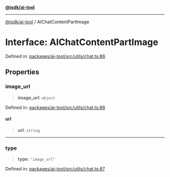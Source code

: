[**@isdk/ai-tool**](../README.md)

***

[@isdk/ai-tool](../globals.md) / AIChatContentPartImage

# Interface: AIChatContentPartImage

Defined in: [packages/ai-tool/src/utils/chat.ts:86](https://github.com/isdk/ai-tool.js/blob/760349925bceb5de6b4188926a13bfb3f0ce4ced/src/utils/chat.ts#L86)

## Properties

### image\_url

> **image\_url**: `object`

Defined in: [packages/ai-tool/src/utils/chat.ts:88](https://github.com/isdk/ai-tool.js/blob/760349925bceb5de6b4188926a13bfb3f0ce4ced/src/utils/chat.ts#L88)

#### url

> **url**: `string`

***

### type

> **type**: `"image_url"`

Defined in: [packages/ai-tool/src/utils/chat.ts:87](https://github.com/isdk/ai-tool.js/blob/760349925bceb5de6b4188926a13bfb3f0ce4ced/src/utils/chat.ts#L87)
